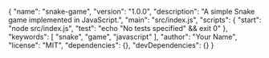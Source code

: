 {
  "name": "snake-game",
  "version": "1.0.0",
  "description": "A simple Snake game implemented in JavaScript.",
  "main": "src/index.js",
  "scripts": {
    "start": "node src/index.js",
    "test": "echo \"No tests specified\" && exit 0"
  },
  "keywords": [
    "snake",
    "game",
    "javascript"
  ],
  "author": "Your Name",
  "license": "MIT",
  "dependencies": {},
  "devDependencies": {}
}
